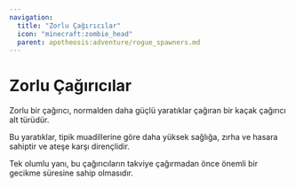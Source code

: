 ```yaml
---
navigation:
  title: "Zorlu Çağırıcılar"
  icon: "minecraft:zombie_head"
  parent: apotheosis:adventure/rogue_spawners.md
---
```


# Zorlu Çağırıcılar

Zorlu bir çağırıcı, normalden daha güçlü yaratıklar çağıran bir kaçak çağırıcı alt türüdür.

Bu yaratıklar, tipik muadillerine göre daha yüksek sağlığa, zırha ve hasara sahiptir ve ateşe karşı dirençlidir.

Tek olumlu yanı, bu çağırıcıların takviye çağırmadan önce önemli bir gecikme süresine sahip olmasıdır.

